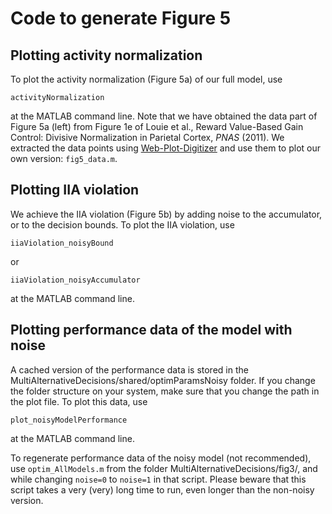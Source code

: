 # Code to generate Figure 5

## Plotting activity normalization

To plot the activity normalization (Figure 5a) of our full model, use
```
activityNormalization
```
at the MATLAB command line. Note that we have obtained the data part of Figure 5a (left) from Figure 1e of Louie et al., Reward Value-Based Gain Control: Divisive Normalization in Parietal Cortex, *PNAS* (2011). We extracted the data points using [Web-Plot-Digitizer](https://automeris.io/WebPlotDigitizer/) and use them to plot our own version: `fig5_data.m`.

## Plotting IIA violation

We achieve the IIA violation (Figure 5b) by adding noise to the accumulator, or to the decision bounds. To plot the IIA violation, use 
```
iiaViolation_noisyBound
```
or 
```
iiaViolation_noisyAccumulator
``` 
at the MATLAB command line.

## Plotting performance data of the model with noise
A cached version of the performance data is stored in the MultiAlternativeDecisions/shared/optimParamsNoisy folder. If you change the folder structure on your system, make sure that you change the path in the plot file. To plot this data, use
```
plot_noisyModelPerformance
```
at the MATLAB command line. 

To regenerate performance data of the noisy model (not recommended), use `optim_AllModels.m` from the folder MultiAlternativeDecisions/fig3/, and while changing `noise=0` to `noise=1` in that script. Please beware that this script takes a very (very) long time to run, even longer than the non-noisy version.
